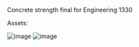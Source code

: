 Concrete strength final for Engineering 1330

Assets:

![image](https://github.com/cgolden15/concrete-strength/assets/61284764/37efff94-3f6c-4d65-a4e9-607415b009f7)
![image](https://github.com/cgolden15/concrete-strength/assets/61284764/99a43b7f-59ab-46b9-a37d-9195bebfb6b5)
